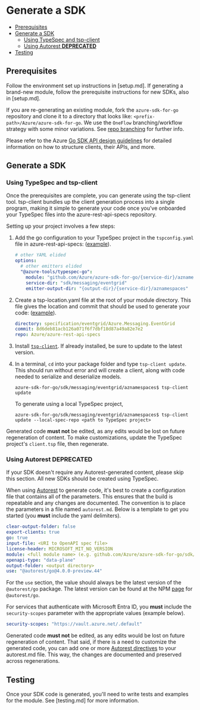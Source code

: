 # Generate a SDK

* [Prerequisites](#prerequisites)
* [Generate a SDK](#generate-a-sdk)
    * [Using TypeSpec and tsp-client](#using-typespec-and-tsp-client)
    * [Using Autorest **DEPRECATED**](#using-autorest-deprecated)
* [Testing](#testing)


## Prerequisites

Follow the environment set up instructions in [setup.md]. If generating a brand-new module, follow the prerequisite instructions for new SDKs, also in [setup.md].

If you are re-generating an existing module, fork the `azure-sdk-for-go` repository and clone it to a directory that looks like: `<prefix-path>/Azure/azure-sdk-for-go`.
We use the `OneFlow` branching/workflow strategy with some minor variations.  See [repo branching][repo_branching] for further info.

Please refer to the Azure [Go SDK API design guidelines][api_design] for detailed information on how to structure clients, their APIs, and more.

## Generate a SDK 

### Using TypeSpec and tsp-client

Once the prerequisites are complete, you can generate using the tsp-client tool. tsp-client bundles up the client generation process into a single program, making it simple to generate your code once you've onboarded your TypeSpec files into the azure-rest-api-specs repository.

Setting up your project involves a few steps:

1. Add the go configuration to your TypeSpec project in the `tspconfig.yaml` file in azure-rest-api-specs: ([example](https://github.com/Azure/azure-rest-api-specs/blob/bd235f0c4ef6b3887dae6658a0a3a766a6fa4887/specification/eventgrid/Azure.Messaging.EventGrid/tspconfig.yaml#L57)).

    ```yaml
    # other YAML elided
    options:
      # other emitters elided
      "@azure-tools/typespec-go":
        module: "github.com/Azure/azure-sdk-for-go/{service-dir}/aznamespaces"
        service-dir: "sdk/messaging/eventgrid"
        emitter-output-dir: "{output-dir}/{service-dir}/aznamespaces"
    ```
2. Create a tsp-location.yaml file at the root of your module directory. This file gives the location and commit that should be used to generate your code: ([example](https://github.com/Azure/azure-sdk-for-go/blob/main/sdk/messaging/eventgrid/aznamespaces/tsp-location.yaml)).
    ``` yaml
    directory: specification/eventgrid/Azure.Messaging.EventGrid
    commit: 8d6deb81acb126a071f6f7dbf18d87a49a82e7e2
    repo: Azure/azure-rest-api-specs
    ```

3. Install [`tsp-client`](https://github.com/Azure/azure-sdk-tools/blob/main/tools/tsp-client/README.md). If already installed, be sure to update to the latest version.
4. In a terminal, `cd` into your package folder and type `tsp-client update`. This should run without error and will create a client, along with code needed to serialize and deserialize models.

    ```shell
    azure-sdk-for-go/sdk/messaging/eventgrid/aznamespaces$ tsp-client update
    ```

    To generate using a local TypeSpec project,
    ```shell
    azure-sdk-for-go/sdk/messaging/eventgrid/aznamespaces$ tsp-client update --local-spec-repo <path to TypeSpec project>
    ```

Generated code **must not** be edited, as any edits would be lost on future regeneration of content. To make customizations, update the TypeSpec project's `client.tsp` file, then regenerate.

### Using Autorest **DEPRECATED**

If your SDK doesn't require any Autorest-generated content, please skip this section. All new SDKs should be created using TypeSpec.

When using [Autorest][autorest_intro] to generate code, it's best to create a configuration file that contains all of the parameters.
This ensures that the build is repeatable and any changes are documented.
The convention is to place the parameters in a file named `autorest.md`.
Below is a template to get you started (you **must** include the yaml delimiters).

```yaml
clear-output-folder: false
export-clients: true
go: true
input-file: <URI to OpenAPI spec file>
license-header: MICROSOFT_MIT_NO_VERSION
module: <full module name> (e.g. github.com/Azure/azure-sdk-for-go/sdk/security/keyvault/azkeys)
openapi-type: "data-plane"
output-folder: <output directory>
use: "@autorest/go@4.0.0-preview.44"
```

For the `use` section, the value should always be the latest version of the `@autorest/go` package.
The latest version can be found at the NPM [page][autorest_go] for `@autorest/go`.

For services that authenticate with Microsoft Entra ID, you **must** include the `security-scopes` parameter with the appropriate values (example below).

```yaml
security-scopes: "https://vault.azure.net/.default"
```

Generated code **must not** be edited, as any edits would be lost on future regeneration of content.
That said, if there is a need to customize the generated code, you can add one or more [Autorest directives][autorest_directives] to your autorest.md file.
This way, the changes are documented and preserved across regenerations.

## Testing

Once your SDK code is generated, you'll need to write tests and examples for the module. See [testing.md] for more information.

<!-- LINKS -->
[api_design]: https://azure.github.io/azure-sdk/golang_introduction.html#azure-sdk-module-design
[autorest_directives]: https://github.com/Azure/autorest/blob/main/docs/generate/directives.md
[autorest_go]: https://www.npmjs.com/package/@autorest/go
[autorest_intro]: https://github.com/Azure/autorest/blob/main/docs/readme.md
[repo_branching]: https://github.com/Azure/azure-sdk/blob/main/docs/policies/repobranching.md
